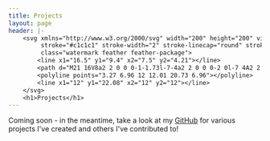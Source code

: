 ```yaml
---
title: Projects
layout: page
header: |-
    <svg xmlns="http://www.w3.org/2000/svg" width="200" height="200" viewBox="0 0 24 24" fill="none"
         stroke="#c1c1c1" stroke-width="2" stroke-linecap="round" stroke-linejoin="round"
         class="watermark feather feather-package">
        <line x1="16.5" y1="9.4" x2="7.5" y2="4.21"></line>
        <path d="M21 16V8a2 2 0 0 0-1-1.73l-7-4a2 2 0 0 0-2 0l-7 4A2 2 0 0 0 3 8v8a2 2 0 0 0 1 1.73l7 4a2 2 0 0 0 2 0l7-4A2 2 0 0 0 21 16z"></path>
        <polyline points="3.27 6.96 12 12.01 20.73 6.96"></polyline>
        <line x1="12" y1="22.08" x2="12" y2="12"></line>
    </svg>
    <h1>Projects</h1>
---
```


Coming soon - in the meantime, take a look at my
<a title="GitHub" href="https://github.com/ClockVapor" target="_blank">GitHub</a> for various projects I've created and
others I've contributed to!
